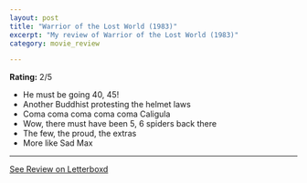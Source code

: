 ```yaml
---
layout: post
title: "Warrior of the Lost World (1983)"
excerpt: "My review of Warrior of the Lost World (1983)"
category: movie_review

---
```


**Rating:** 2/5

* He must be going 40, 45!
* Another Buddhist protesting the helmet laws
* Coma coma coma coma coma Caligula
* Wow, there must have been 5, 6 spiders back there
* The few, the proud, the extras
* More like Sad Max

<hr>

[See Review on Letterboxd](https://boxd.it/56VW6p)
